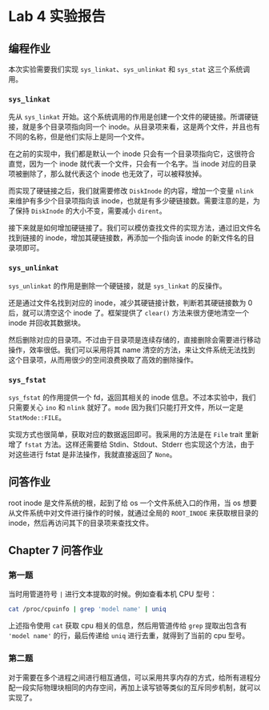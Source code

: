 # Lab 4 实验报告

## 编程作业

本次实验需要我们实现 `sys_linkat`、`sys_unlinkat` 和 `sys_stat` 这三个系统调用。

### `sys_linkat`

先从 `sys_linkat` 开始。这个系统调用的作用是创建一个文件的硬链接。所谓硬链接，就是多个目录项指向同一个 inode。从目录项来看，这是两个文件，并且也有不同的名称，但是他们实际上是同一个文件。

在之前的实现中，我们都是默认一个 inode 只会有一个目录项指向它，这很符合直觉，因为一个 inode 就代表一个文件，只会有一个名字。当 inode 对应的目录项被删除了，那么就代表这个 inode 也无效了，可以被释放掉。

而实现了硬链接之后，我们就需要修改 `DiskInode` 的内容，增加一个变量 `nlink` 来维护有多少个目录项指向该 inode，也就是有多少硬链接数。需要注意的是，为了保持 `DiskInode` 的大小不变，需要减小 `dirent`。

接下来就是如何增加硬链接了。我们可以模仿查找文件的实现方法，通过旧文件名找到链接的 inode，增加其硬链接数，再添加一个指向该 inode 的新文件名的目录项即可。

### `sys_unlinkat`

`sys_unlinkat` 的作用是删除一个硬链接，就是 `sys_linkat` 的反操作。

还是通过文件名找到对应的 inode，减少其硬链接计数，判断若其硬链接数为 0 后，就可以清空这个 inode 了。框架提供了 `clear()` 方法来很方便地清空一个 inode 并回收其数据块。

然后删除对应的目录项。不过由于目录项是连续存储的，直接删除会需要进行移动操作，效率很低。我们可以采用将其 name 清空的方法，来让文件系统无法找到这个目录项，从而用很少的空间浪费换取了高效的删除操作。

### `sys_fstat`

`sys_fstat` 的作用提供一个 fd，返回其相关的 inode 信息。不过本实验中，我们只需要关心 `ino` 和 `nlink` 就好了。`mode` 因为我们只能打开文件，所以一定是 `StatMode::FILE`。

实现方式也很简单，获取对应的数据返回即可。我采用的方法是在 `File` trait 里新增了 `fstat` 方法。这样还需要给 Stdin、Stdout、Stderr 也实现这个方法，由于对这些进行 fstat 是非法操作，我就直接返回了 `None`。

## 问答作业

root inode 是文件系统的根，起到了给 os 一个文件系统入口的作用，当 os 想要从文件系统中对文件进行操作的时候，就通过全局的 `ROOT_INODE` 来获取根目录的 inode，然后再访问其下的目录项来查找文件。

## Chapter 7 问答作业

### 第一题

当时用管道符号 `|` 进行文本提取的时候。例如查看本机 CPU 型号：

```bash
cat /proc/cpuinfo | grep 'model name' | uniq
```

上述指令使用 `cat` 获取 cpu 相关的信息，然后用管道传给 `grep` 提取出包含有 `'model name'` 的行，最后传递给 `uniq` 进行去重，就得到了当前的 cpu 型号。

### 第二题

对于需要在多个进程之间进行相互通信，可以采用共享内存的方式，给所有进程分配一段实际物理块相同的内存空间，再加上读写锁等类似的互斥同步机制，就可以实现了。
